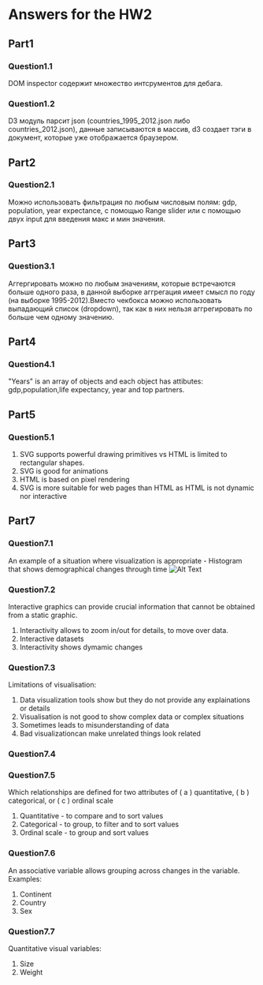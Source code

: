 # Answers for the HW2

## Part1
### Question1.1
DOM inspector содержит множество интсрументов для дебага.

### Question1.2
D3 модуль парсит json (countries_1995_2012.json либо countries_2012.json), данные записываются в массив, d3 создает тэги в документ, которые уже отображается браузером.

## Part2
### Question2.1
Можно использовать фильтрация по любым числовым полям: gdp, population, year expectance, с помощью Range slider или с помощью двух input для введения макс и мин значения.

## Part3
### Question3.1
Аггергировать можно по любым значениям, которые встречаются больше одного раза, в данной выборке аггрегация имеет смысл по году (на выборке 1995-2012).Вместо чекбокса можно использовать выпадающий список (dropdown), так как в них нельзя аггрегировать по больше чем одному значению.

## Part4
### Question4.1
"Years" is an array of objects and each object has attibutes: gdp,population,life expectancy, year and top partners.

## Part5
### Question5.1
1. SVG supports powerful drawing primitives vs HTML is limited to rectangular shapes.
2. SVG is good for animations
3. HTML is based on pixel rendering
4. SVG is more suitable for web pages than HTML as HTML is not dynamic nor interactive


## Part7
### Question7.1
An example of a situation where visualization is appropriate - Histogram that shows demographical changes through time
![Alt Text](http://www.pewresearch.org/files/2014/04/847889448.gif)

### Question7.2
Interactive graphics can provide crucial information that cannot be obtained from a static graphic.
1. Interactivity allows to zoom in/out for details, to move over data.
2. Interactive datasets
3. Interactivity shows dymamic changes

### Question7.3
Limitations of visualisation:
1. Data visualization tools show but they do not provide any explainations or details
2. Visualisation is not good to show complex data or complex situations
3. Sometimes leads to misunderstanding of data
4. Bad visualizationcan make unrelated things look related

### Question7.4

### Question7.5
Which relationships are defined for two attributes of ( a ) quantitative, ( b ) categorical, or ( c ) ordinal scale
1. Quantitative - to compare and to sort values
2. Categorical - to group, to filter and to sort values
3. Ordinal scale - to group and sort values

### Question7.6
An associative variable allows grouping across changes in the variable. 
Examples:
1. Continent
2. Country
2. Sex

### Question7.7
Quantitative visual variables:
1. Size
2. Weight